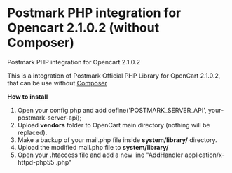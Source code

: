 # Postmark PHP integration for Opencart 2.1.0.2 (without Composer)
Postmark PHP integration for Opencart 2.1.0.2

This is a integration of Postmark Official PHP Library for OpenCart 2.1.0.2, that can be use without <a href="https://getcomposer.org/">Composer</a>

<strong>How to install</strong>

1. Open your config.php and add define('POSTMARK_SERVER_API', your-postmark-server-api);
2. Upload <strong>vendors</strong> folder to OpenCart main directory (nothing will be replaced).
3. Make a backup of your mail.php file inside <strong>system/library/</strong> directory.
4. Upload the modified mail.php file to <strong>system/library/</strong>
5. Open your .htaccess file and add a new line "AddHandler application/x-httpd-php55 .php"
